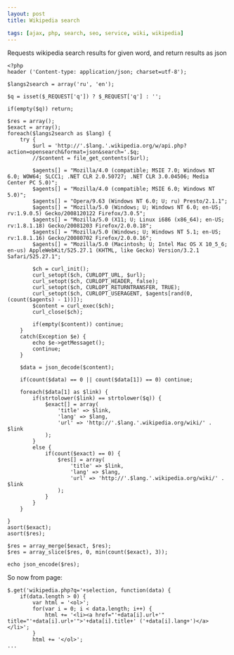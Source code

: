 ```yaml
---
layout: post
title: Wikipedia search

tags: [ajax, php, search, seo, service, wiki, wikipedia]
---
```


Requests wikipedia search results for given word, and return results as json

    <?php
    header ('Content-type: application/json; charset=utf-8');

    $langs2search = array('ru', 'en');

    $q = isset($_REQUEST['q']) ? $_REQUEST['q'] : '';

    if(empty($q)) return;

    $res = array();
    $exact = array();
    foreach($langs2search as $lang) {
        try {
            $url = 'http://'.$lang.'.wikipedia.org/w/api.php?action=opensearch&format=json&search='.$q;
            //$content = file_get_contents($url);

            $agents[] = "Mozilla/4.0 (compatible; MSIE 7.0; Windows NT 6.0; WOW64; SLCC1; .NET CLR 2.0.50727; .NET CLR 3.0.04506; Media Center PC 5.0)";
            $agents[] = "Mozilla/4.0 (compatible; MSIE 6.0; Windows NT 5.0)";
            $agents[] = "Opera/9.63 (Windows NT 6.0; U; ru) Presto/2.1.1";
            $agents[] = "Mozilla/5.0 (Windows; U; Windows NT 6.0; en-US; rv:1.9.0.5) Gecko/2008120122 Firefox/3.0.5";
            $agents[] = "Mozilla/5.0 (X11; U; Linux i686 (x86_64); en-US; rv:1.8.1.18) Gecko/20081203 Firefox/2.0.0.18";
            $agents[] = "Mozilla/5.0 (Windows; U; Windows NT 5.1; en-US; rv:1.8.1.16) Gecko/20080702 Firefox/2.0.0.16";
            $agents[] = "Mozilla/5.0 (Macintosh; U; Intel Mac OS X 10_5_6; en-us) AppleWebKit/525.27.1 (KHTML, like Gecko) Version/3.2.1 Safari/525.27.1";

            $ch = curl_init();
            curl_setopt($ch, CURLOPT_URL, $url);
            curl_setopt($ch, CURLOPT_HEADER, false);
            curl_setopt($ch, CURLOPT_RETURNTRANSFER, TRUE);
            curl_setopt($ch, CURLOPT_USERAGENT, $agents[rand(0, (count($agents) - 1))]);
            $content = curl_exec($ch);
            curl_close($ch);

            if(empty($content)) continue;
        }
        catch(Exception $e) {
            echo $e->getMessaget();
            continue;
        }

        $data = json_decode($content);

        if(count($data) == 0 || count($data[1]) == 0) continue;

        foreach($data[1] as $link) {
            if(strtolower($link) == strtolower($q)) {
                $exact[] = array(
                    'title' => $link,
                    'lang' => $lang,
                    'url' => 'http://'.$lang.'.wikipedia.org/wiki/' . $link
                );
            }
            else {
                if(count($exact) == 0) {
                    $res[] = array(
                        'title' => $link,
                        'lang' => $lang,
                        'url' => 'http://'.$lang.'.wikipedia.org/wiki/' . $link
                    );
                }
            }
        }

    }
    asort($exact);
    asort($res);

    $res = array_merge($exact, $res);
    $res = array_slice($res, 0, min(count($exact), 3));

    echo json_encode($res);

So now from page:

    $.get('wikipedia.php?q='+selection, function(data) {
        if(data.length > 0) {
            var html = '<ol>';
            for(var i = 0; i < data.length; i++) {
                html += '<li><a href="'+data[i].url+'" title="'+data[i].url+'">'+data[i].title+' ('+data[i].lang+')</a></li>';
            }
            html += '</ol>';
    ...
